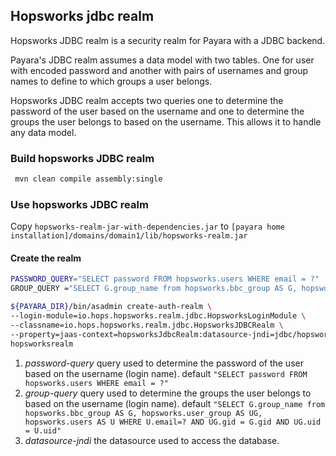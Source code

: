 ## Hopsworks jdbc realm
Hopsworks JDBC realm is a security realm for Payara with a JDBC backend.

Payara's JDBC realm assumes a data model with two tables.
One for user with encoded password and another with pairs of usernames and group names 
to define to which groups a user belongs.

Hopsworks JDBC realm accepts two queries one to determine the password of the 
user based on the username and one to determine the groups the user belongs to based 
on the username. This allows it to handle any data model.


### Build hopsworks JDBC realm
```sh
 mvn clean compile assembly:single
```

### Use hopsworks JDBC realm

Copy ```hopsworks-realm-jar-with-dependencies.jar``` to ```[payara home installation]/domains/domain1/lib/hopsworks-realm.jar```

#### Create the realm

```sh
PASSWORD_QUERY="SELECT password FROM hopsworks.users WHERE email = ?"
GROUP_QUERY ="SELECT G.group_name from hopsworks.bbc_group AS G, hopsworks.user_group AS UG, hopsworks.users AS U WHERE U.email=? AND UG.gid = G.gid AND UG.uid = U.uid"

${PAYARA_DIR}/bin/asadmin create-auth-realm \
--login-module=io.hops.hopsworks.realm.jdbc.HopsworksLoginModule \
--classname=io.hops.hopsworks.realm.jdbc.HopsworksJDBCRealm \
--property=jaas-context=hopsworksJdbcRealm:datasource-jndi=jdbc/hopsworks:password-query=${PASSWORD_QUERY}:group-query=${GROUP_QUERY}:digest-algorithm=SHA-256:encoding=Hex \
hopsworksrealm
```

1. _password-query_ query used to determine the password of the user based on the username (login name). default 
   ```"SELECT password FROM hopsworks.users WHERE email = ?"```
2. _group-query_ query used to determine the groups the user belongs to based on the username (login name). default
   ```"SELECT G.group_name from hopsworks.bbc_group AS G, hopsworks.user_group AS UG, hopsworks.users AS U WHERE U.email=? AND UG.gid = G.gid AND UG.uid = U.uid"```
3. _datasource-jndi_ the datasource used to access the database. 